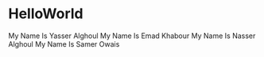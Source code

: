 # HelloWorld
My Name Is Yasser Alghoul
My Name Is Emad Khabour
My Name Is Nasser Alghoul
My Name Is Samer Owais

